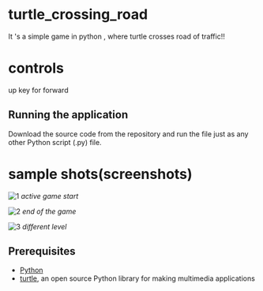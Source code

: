 # turtle_crossing_road
It 's a simple game in python , where turtle crosses road of traffic!!

# controls
 up key for forward 
 
## Running the application
Download the source code from the repository and run the file just as any other Python script (.py) file.  
 
# sample shots(screenshots)

![1]()
*active game start*


![2]()
*end of the game*


![3]()
*different level*


## Prerequisites
* [Python](https://www.python.org)
* [turtle](https://docs.python.org/3/library/turtle.html), an open source Python library for making multimedia applications


